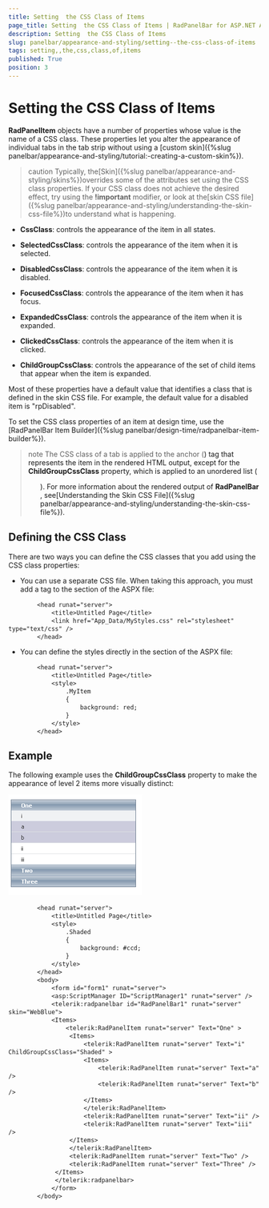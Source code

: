 ```yaml
---
title: Setting  the CSS Class of Items
page_title: Setting  the CSS Class of Items | RadPanelBar for ASP.NET AJAX Documentation
description: Setting  the CSS Class of Items
slug: panelbar/appearance-and-styling/setting--the-css-class-of-items
tags: setting,,the,css,class,of,items
published: True
position: 3
---
```


# Setting  the CSS Class of Items



**RadPanelItem** objects have a number of properties whose value is the name of a CSS class. These properties let you alter the appearance of individual tabs in the tab strip without using a [custom skin]({%slug panelbar/appearance-and-styling/tutorial:-creating-a-custom-skin%}).

>caution Typically, the[Skin]({%slug panelbar/appearance-and-styling/skins%})overrides some of the attributes set using the CSS class properties. If your CSS class does not achieve the desired effect, try using the **!important** modifier, or look at the[skin CSS file]({%slug panelbar/appearance-and-styling/understanding-the-skin-css-file%})to understand what is happening.
>


* **CssClass**: controls the appearance of the item in all states.

* **SelectedCssClass**: controls the appearance of the item when it is selected.

* **DisabledCssClass**: controls the appearance of the item when it is disabled.

* **FocusedCssClass**: controls the appearance of the item when it has focus.

* **ExpandedCssClass**: controls the appearance of the item when it is expanded.

* **ClickedCssClass**: controls the appearance of the item when it is clicked.

* **ChildGroupCssClass**: controls the appearance of the set of child items that appear when the item is expanded.

Most of these properties have a default value that identifies a class that is defined in the skin CSS file. For example, the default value for a disabled item is "rpDisabled".

To set the CSS class properties of an item at design time, use the [RadPanelBar Item Builder]({%slug panelbar/design-time/radpanelbar-item-builder%}).

>note The CSS class of a tab is applied to the anchor (<a>) tag that represents the item in the rendered HTML output, except for the **ChildGroupCssClass** property, which is applied to an unordered list (<ul>). For more information about the rendered output of **RadPanelBar** , see[Understanding the Skin CSS File]({%slug panelbar/appearance-and-styling/understanding-the-skin-css-file%}).
>


## Defining the CSS Class

There are two ways you can define the CSS classes that you add using the CSS class properties:

* You can use a separate CSS file. When taking this approach, you must add a <link> tag to the <head> section of the ASPX file:

````ASPNET
	    <head runat="server">
	        <title>Untitled Page</title>
	        <link href="App_Data/MyStyles.css" rel="stylesheet" type="text/css" />
	    </head>
````



* You can define the styles directly in the <head> section of the ASPX file:

````ASPNET
	    <head runat="server">
	        <title>Untitled Page</title>
	        <style>
	            .MyItem
	            {
	                background: red;
	            }
	        </style>
	    </head>
````



## Example

The following example uses the **ChildGroupCssClass** property to make the appearance of level 2 items more visually distinct:

![CSS Properties](images/panelbar_cssclassproperties.png)

````ASPNET
	    <head runat="server">
	        <title>Untitled Page</title>
	        <style>
	            .Shaded
	            {
	                background: #ccd;
	            }
	        </style>
	    </head>
	    <body>
	        <form id="form1" runat="server">
	        <asp:ScriptManager ID="ScriptManager1" runat="server" />
	        <telerik:radpanelbar id="RadPanelBar1" runat="server" skin="WebBlue">      
	        <Items>        
	            <telerik:RadPanelItem runat="server" Text="One" >         
	             <Items>            
	                 <telerik:RadPanelItem runat="server" Text="i" ChildGroupCssClass="Shaded" >              
	                 <Items>                
	                     <telerik:RadPanelItem runat="server" Text="a" />                
	                     <telerik:RadPanelItem runat="server" Text="b" />              
	                 </Items>            
	                 </telerik:RadPanelItem>            
	                 <telerik:RadPanelItem runat="server" Text="ii" />           
	                 <telerik:RadPanelItem runat="server" Text="iii" />          
	             </Items>       
	             </telerik:RadPanelItem>        
	             <telerik:RadPanelItem runat="server" Text="Two" />       
	             <telerik:RadPanelItem runat="server" Text="Three" />      
	         </Items>    
	         </telerik:radpanelbar>
	        </form>
	    </body>
````


